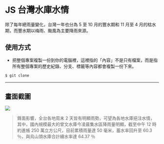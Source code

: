 # JS 台灣水庫水情

除了每年總雨量變化，台灣一年也分為 5 至 10 月的豐水期和 11 月至 4 月的枯水期，而豐水期以梅雨、颱風為主要降雨來源。

## 使用方式
- 把整個專案複製一份到你的電腦裡，這裡指的「內容」不是只有檔案，而是指所有整個專案的歷史紀錄、分支、標籤等內容都會複製一份下來。
```sh
$ git clone
```

----

## 畫面截圖
![](https://imagizer.imageshack.com/img924/1149/HeeNnj.png)
> 鋒面影響，全台各地周末 2 天皆有明顯雨勢，可望為各地水庫挹注水情，其中，國內規模最大的曾文水庫今凌晨集水區降雨量明顯，截至中午 12 時約進帳 250 萬立方公尺，目前累積雨量達 50 毫米，蓄水率回升至 60.3 ％，與烏山頭水庫合計續水率達 64.37 ％
